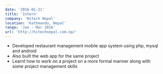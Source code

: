 ```yaml
---
date: '2016-01-21'
title: 'Intern'
company: 'Hitech Nepal'
location: 'Kathmandu, Nepal'
range: 'Jan - Mar 2016'
url: 'http://hitechnepal.com.np/'
---
```


- Developed restaurant management mobile app system using php, mysql and android
- Also built the web app for the same project
- Learnt how to work on a project on a more formal manner along with some project management skills
